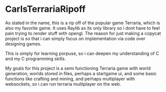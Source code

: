 # CarlsTerrariaRipoff

As stated in the name, this is a rip off of the popular game Terraria, which is also my favorite game.
It uses Raylib as its only library so i dont have to feel pain trying to render stuff with opengl.
The reason for just making a copycat project is so that i can simply focus on implementation via code over designing games.

This is simply for learning porpuse, so i can deepen my understanding of C and my C programming skills.

My goals for this project is a semi functioning Terraria game with world generation,
worlds stored in files,
perhaps a startgame ui,
and some basic functions like crafting and mining,
and perhaps multiplayer with websockets, so i can run terraria mulitplayer on the web.
